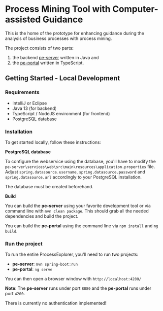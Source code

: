 # Process Mining Tool with Computer-assisted Guidance

This is the home of the prototype for enhancing guidance during the analysis of business processes with process mining.

The project consists of two parts:

1. the backend [pe-server](pe-server/README.md) written in Java and
2. the [pe-portal](pe-portal/README.md) written in TypeScript.

## Getting Started - Local Development

### Requirements
* IntelliJ or Eclipse
* Java 13 (for backend)
* TypeScript / NodeJS environment (for frontend)
* PostgreSQL database

### Installation
To get started locally, follow these instructions:

**PostgreSQL database**

To configure the webservice using the database, you'll have to modify the ``pe-server\services\web\src\main\resources\application.properties`` file.
Adjust ``spring.datasource.username``, ``spring.datasource.password`` and ``spring.datasource.url`` accordingly to your PostgreSQL installation.

The database must be created beforehand.

**Build**

You can build the **pe-server** using your favorite development tool or via command line with ``mvn clean package``.
This should grab all the needed dependencies and build the project.

You can build the **pe-portal** using the command line via ``npm install`` and ``ng build``.

### Run the project
To run the entire ProcessExplorer, you'll need to run two projects:

* **pe-server**: ``mvn spring-boot:run``
* **pe-portal**: ``ng serve``

You can then open a browser window with ``http://localhost:4200/``

**Note**: The **pe-server** runs under port ``8080`` and the **pe-portal** runs under port ``4200``.

There is currently no authentication implemented!
